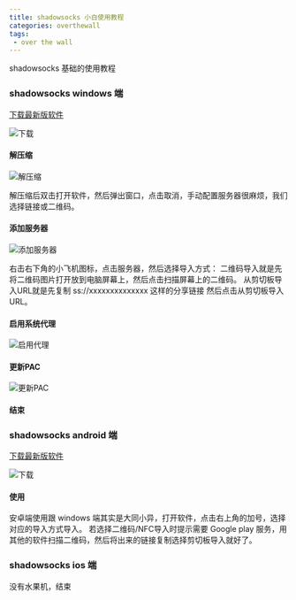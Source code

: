 ```yaml
---
title: shadowsocks 小白使用教程
categories: overthewall
tags: 
 - over the wall
---
```


shadowsocks 基础的使用教程

<!-- more -->

### shadowsocks windows 端

[下载最新版软件](https://github.com/shadowsocks/shadowsocks-windows/releases)

![下载](https://blog-1253491707.piccd.myqcloud.com/images/20180802ss1.png/style)

#### 解压缩

![解压缩](https://blog-1253491707.piccd.myqcloud.com/images/20180802ss2.png/style)

解压缩后双击打开软件，然后弹出窗口，点击取消，手动配置服务器很麻烦，我们选择链接或二维码。

#### 添加服务器

![添加服务器](https://blog-1253491707.piccd.myqcloud.com/images/20180802ss3.png/style)

右击右下角的小飞机图标，点击服务器，然后选择导入方式：
二维码导入就是先将二维码图片打开放到电脑屏幕上，然后点击扫描屏幕上的二维码。
从剪切板导入URL就是先复制 ss://xxxxxxxxxxxxxx 这样的分享链接 然后点击从剪切板导入URL。

#### 启用系统代理

![启用代理](https://blog-1253491707.piccd.myqcloud.com/images/20180802ss5.png/style)

#### 更新PAC

![更新PAC](https://blog-1253491707.piccd.myqcloud.com/images/20180802ss4.png/style)

#### 结束

### shadowsocks android 端

[下载最新版软件](https://github.com/shadowsocks/shadowsocks-android/releases)

![下载](https://blog-1253491707.piccd.myqcloud.com/images/20180802ss6.png/style)

#### 使用

安卓端使用跟 windows 端其实是大同小异，打开软件，点击右上角的加号，选择对应的导入方式导入。
若选择二维码/NFC导入时提示需要 Google play 服务，用其他的软件扫描二维码，然后将出来的链接复制选择剪切板导入就好了。

### shadowsocks ios 端

没有水果机，结束